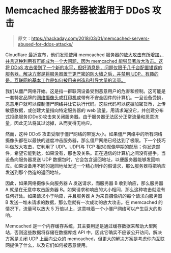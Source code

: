 # Memcached 服务器被滥用于 DDoS 攻击

> 原文：<https://hackaday.com/2018/03/01/memcached-servers-abused-for-ddos-attacks/>

Cloudflare 最近宣布，他们发现使用 memcached 服务器的[放大攻击有所增加，并且这种利用有可能成为一个大问题，因为 memcached 能够显著放大攻击。这将 DDoS 攻击带到了一个新的水平，但好消息是，问题仅限于几千台配置错误的服务器，解决方案是将服务器置于更严密的防火墙之后，并禁用 UDP。有趣的是，互联网的基本工作是如何被用来创造和引导大量的流量。](https://blog.cloudflare.com/memcrashed-major-amplification-attacks-from-port-11211/)

我们从僵尸网络开始。这是指一群联网设备受到恶意用户的危害和控制。这可能是一套特定品牌的[网络摄像头](https://hackaday.com/2017/05/17/yet-another-iot-botnet/)或[打印机](https://hackaday.com/2017/02/07/printer-vulnerabilites-almost-as-bad-as-iot/)或带有不安全固件的计算机。一旦设备受损，恶意用户就可以控制僵尸网络并让它执行代码。这些代码可以挖掘加密货币，上传敏感数据，或创建大量指向特定服务器的 web 流量，用请求淹没它，并创建分布式拒绝服务(DDoS)攻击来关闭服务器。由于服务器无法区分正常流量和恶意流量，因此无法将其过滤掉，从而变得无响应。

然而，这种 DDoS 攻击受限于僵尸网络的带宽大小。如果僵尸网络中的所有网络摄像头都在以最快的速度冲击服务器，那么僵尸网络已经达到了极限。下一个技巧叫做放大攻击，它利用了 UDP。UDP(与 TCP 相对)就像早期的邮局；你发送邮件，希望它能到达，如果没有，那也没关系。正在通信的计算机之间没有握手。当设备向服务器发送 UDP 数据包时，它会包含返回地址，以便服务器能够发回响应。如果设备用不同的返回地址发送一个精心制作的假请求，那么服务器将把响应发送到那个伪造的返回地址。

因此，如果网络摄像头向服务器 A 发送请求，而服务器 B 收到响应，那么服务器 A 就是在无意中攻击服务器 B。如果请求和响应的大小相同，那么这种攻击就没有任何好处。如果请求小于响应，并且服务器 A 为来自摄像机的每个请求向服务器 B 发送一堆未请求的数据，那么您就有一次成功的放大攻击。在 memcached 的情况下，流量可以放大 5 万倍以上，这意味着一个小僵尸网络可以产生巨大的影响。

Memcached 是一个内存缓存系统，其主要用途是通过缓存数据来帮助大型网站，否则这些数据将存储在数据库或 API 中，因此它确实不应该公开访问。解决方案是关闭 UDP 上面向公众的 memcached，但更大的解决方案是考虑你向互联网提供了什么，以及它们如何被恶意使用。